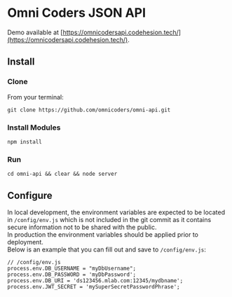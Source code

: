 # Omni Coders JSON API
Demo available at [https://omnicodersapi.codehesion.tech/](https://omnicodersapi.codehesion.tech/).

## Install

### Clone
From your terminal:
```
git clone https://github.com/omnicoders/omni-api.git
```

### Install Modules
```
npm install
```

### Run
```
cd omni-api && clear && node server
```

## Configure
In local development, the environment variables are expected to be located in `/config/env.js` which is not included in the git commit as it contains secure information not to be shared with the public.  
In production the environment variables should be applied prior to deployment.  
Below is an example that you can fill out and save to `/config/env.js`:
```
// /config/env.js
process.env.DB_USERNAME = "myDbUsername";
process.env.DB_PASSWORD = 'myDbPassword';
process.env.DB_URI = 'ds123456.mlab.com:12345/mydbname';
process.env.JWT_SECRET = 'mySuperSecretPasswordPhrase';
```
